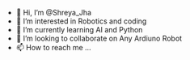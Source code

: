 - 👋 Hi, I’m @Shreya_Jha
- 👀 I’m interested in Robotics and coding
- 🌱 I’m currently learning AI and Python
- 💞️ I’m looking to collaborate on Any Ardiuno Robot 
- 📫 How to reach me ...

<!---
ShreyaSwaraj/ShreyaSwaraj is a ✨ special ✨ repository because its `README.md` (this file) appears on your GitHub profile.
You can click the Preview link to take a look at your changes.
--->

